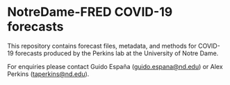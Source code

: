 ﻿# NotreDame-FRED COVID-19 forecasts

This repository contains forecast files, metadata, and methods for COVID-19 forecasts produced by the Perkins lab at the University of Notre Dame.

For enquiries please contact Guido España (<guido.espana@nd.edu>) or Alex Perkins (<taperkins@nd.edu>).